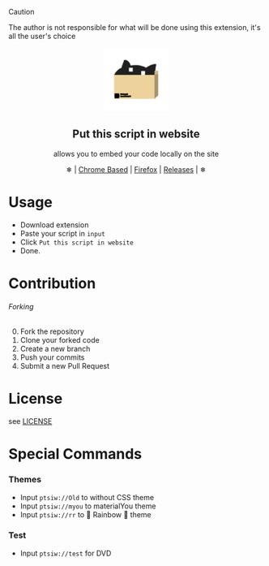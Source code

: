 [comment]: <> (What u doing here?)

> [!CAUTION]
> The author is not responsible for what will be done using this extension, it's all the user's choice

<div align="center">
  <picture>
    <img src="https://github.com/SynthouS/ptsiw/raw/main/res/ptsiw.png" width="25%">
  </picture>
  <h2>Put this script in website</h2>
  
  allows you to embed your code locally on the site
  
❄ | [Chrome Based](https://chromewebstore.google.com/) | [Firefox](https://addons.mozilla.org/en-US/firefox/) | [Releases](https://github.com/SynthouS/ptsiw/releases) | ❄
</div>

# Usage

- Download extension
- Paste your script in `input`
- Click `Put this script in website`
- Done.

# Contribution
<h6>Forking</h6>

0. Fork the repository
1. Clone your forked code 
2. Create a new branch
3. Push your commits
4. Submit a new Pull Request

# License
see [LICENSE](LICENSE)

# Special Commands
<h3>Themes</h3>

- Input `ptsiw://Old` to without CSS theme
- Input `ptsiw://myou` to materialYou theme
- Input `ptsiw://rr` to 🌈 Rainbow 🌈 theme
<h3>Test</h3>

- Input `ptsiw://test` for DVD
